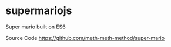 # supermariojs
Super mario built on ES6

Source Code
https://github.com/meth-meth-method/super-mario
